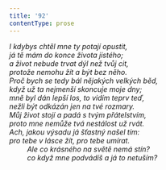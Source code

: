 ```yaml
---
title: '92'
contentType: prose
---
```


_I kdybys chtěl mne ty potají opustit,  
já tě mám do konce života jistého;  
a život nebude trvat dýl než tvůj cit,  
protože nemohu žít a být bez něho.  
Proč bych se tedy bál nějakých velkých běd,  
když už ta nejmenší skoncuje moje dny;  
mně byl dán lepší los, to vidím teprv teď,  
nežli být odkázán jen na tvé rozmary.  
Můj život stojí a padá s tvým přátelstvím,  
proto mne nemůže tvá nestálost už rvát.  
Ach, jakou výsadu já šťastný našel tím:  
pro tebe v lásce žít, pro tebe umírat.  
         Ale co krásného na světě nemá stín?  
         co když mne podvádíš a já to netuším?_
